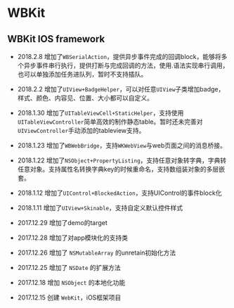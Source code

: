 # WBKit
WBKit IOS framework
----------------------------
* 2018.2.8
增加了`WBSerialAction`，提供异步事件完成的回调block，能够将多个异步事件串行执行，提供打断与完成回调的方法，使用.语法实现串行调用，也可以单独添加任务进队列，暂时不支持插队。

* 2018.2.2
增加了`UIView+BadgeHelper`，可以对任意`UIView`子类增加badge，样式、颜色、内容见、位置、大小都可以自定义。

* 2018.1.30
增加了`UITableViewCell+StaticHelper`，支持使用`UITableViewController`简单高效的制作静态table。暂时还未完善对`UIViewController`手动添加的tableview支持。

* 2018.1.23
增加了`WBWebBridge`，支持`WKWebView`与web页面之间的消息桥接。

* 2018.1.22
增加了`NSObject+PropertyListing`，支持任意对象转字典，字典转任意对象。支持属性名转换字典key的时候重命名，支持数组装对象的多层嵌套。

* 2018.1.12
增加了`UIControl+BlockedAction`，支持UIControl的事件block化

* 2018.1.11
增加了`UIView+Skinable`，支持自定义默认控件样式

* 2017.12.29
增加了demo的target

* 2017.12.28
增加了对app模块化的支持类

* 2017.12.26
增加了 `NSMutableArray` 的unretain初始化方法

* 2017.12.25
增加了 `NSDate` 的扩展方法

* 2017.12.18
增加 `NSObject` 的本地化功能

* 2017.12.15
创建 `WebKit`，iOS框架项目

